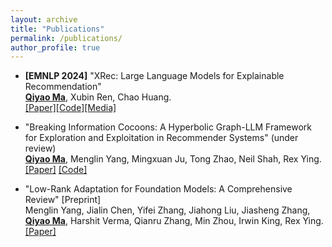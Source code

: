 ```yaml
---
layout: archive
title: "Publications"
permalink: /publications/
author_profile: true
---
```


* **[EMNLP 2024]** "XRec: Large Language Models for Explainable Recommendation"\
  **<u>Qiyao Ma</u>**, Xubin Ren, Chao Huang.\
  [[Paper]](https://arxiv.org/abs/2406.02377)[[Code]](https://github.com/HKUDS/XRec)[[Media]](https://mp.weixin.qq.com/s/SNIAPbtSV6F76WYJNTkbRQ)

* "Breaking Information Cocoons: A Hyperbolic Graph-LLM Framework for Exploration and Exploitation in Recommender Systems" (under review)\
  **<u>Qiyao Ma</u>**, Menglin Yang, Mingxuan Ju, Tong Zhao, Neil Shah, Rex Ying.\
  [[Paper]](https://arxiv.org/abs/2411.13865) [[Code]](https://github.com/Martin-qyma/HERec)

* "Low-Rank Adaptation for Foundation Models: A Comprehensive Review" [Preprint]\
  Menglin Yang, Jialin Chen, Yifei Zhang, Jiahong Liu, Jiasheng Zhang, **<u>Qiyao Ma</u>**, Harshit Verma, Qianru Zhang, Min Zhou, Irwin King, Rex Ying.\
  [[Paper]](https://arxiv.org/abs/2501.00365)